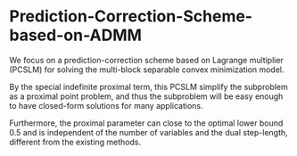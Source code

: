 # Prediction-Correction-Scheme-based-on-ADMM

We focus on a prediction-correction scheme based on Lagrange multiplier (PCSLM) for solving the multi-block separable convex minimization model. 

By the special indefinite proximal term, this PCSLM simplify the subproblem as a proximal point problem, and thus the subproblem will be easy enough to have closed-form solutions for many applications. 

Furthermore, the proximal parameter can close to the optimal lower bound 0.5 and is independent of the number of variables and the dual step-length, different from the existing methods. 



